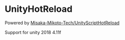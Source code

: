 # UnityHotReload
Powered by [Misaka-Mikoto-Tech/UnityScriptHotReload](https://github.com/Misaka-Mikoto-Tech/UnityScriptHotReload)

Support for unity 2018 4.11f